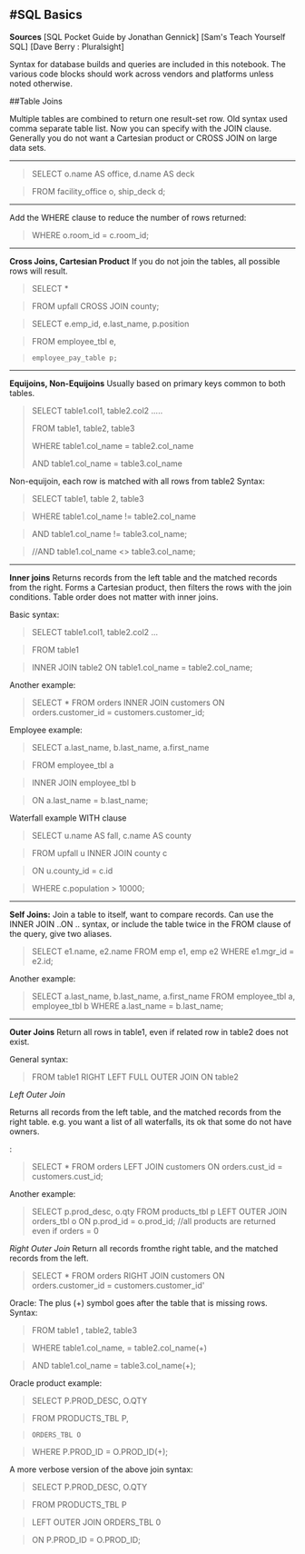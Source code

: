 #SQL Basics
------
**Sources**
[SQL Pocket Guide by Jonathan Gennick]
[Sam's Teach Yourself SQL]
[Dave Berry : Pluralsight]


Syntax for database builds and queries are included in this notebook.
The various code blocks should work across vendors and platforms unless noted otherwise.

##Table Joins


Multiple tables are combined to return one result-set row.
Old syntax used comma separate table list. Now you can specify with the JOIN clause.
Generally you do not want a Cartesian product or CROSS JOIN on large data sets.
___
>SELECT o.name AS office, d.name AS deck
 
>FROM facility_office o, ship_deck d;
___

Add the WHERE clause to reduce the number of rows returned:
 
>WHERE o.room_id = c.room_id;


___
**Cross Joins, Cartesian Product**
If you do not join the tables, all possible rows will result.

>SELECT *
 
>FROM upfall CROSS JOIN county;

>SELECT e.emp_id, e.last_name, p.position
 
>FROM employee_tbl e,
 
>     employee_pay_table p;

___
**Equijoins, Non-Equijoins**
Usually based on primary keys common to both tables. 

>SELECT table1.col1, table2.col2 .....
>
>FROM table1, table2, table3
>
>WHERE table1.col_name = table2.col_name
>
> AND table1.col_name = table3.col_name


Non-equijoin, each row is matched with all rows from table2 
Syntax:
 
>SELECT table1, table 2, table3
 
>WHERE table1.col_name != table2.col_name
 
>AND table1.col_name != table3.col_name;
 
>//AND table1.col_name <> table3.col_name;


___
**Inner joins**
Returns records from the left table and the matched records from the right.
Forms a Cartesian product, then filters the rows with the join conditions.
 Table order does not matter with inner joins. 
 
Basic syntax:
 
>SELECT  table1.col1, table2.col2 ...
 
>FROM table1
 
>INNER JOIN table2 ON table1.col_name = table2.col_name;
 

Another example:
>SELECT *
>FROM orders
>INNER JOIN customers
>ON orders.customer_id = customers.customer_id;


Employee example:
 
>SELECT a.last_name, b.last_name, a.first_name
 
>FROM employee_tbl a
 
>INNER JOIN employee_tbl b
 
>ON a.last_name = b.last_name;

 
Waterfall example WITH clause 

>SELECT u.name AS fall, c.name AS county

>FROM upfall u INNER JOIN county c
 
>  ON u.county_id = c.id
 
>WHERE c.population > 10000;
 
  

_________
**Self Joins:** 
Join a table to itself, want to compare records.
Can use the INNER JOIN ..ON .. syntax, or include the table twice in
the FROM clause of the query, give two aliases. 
>SELECT e1.name, e2.name
>FROM emp e1, emp e2
>WHERE e1.mgr_id = e2.id;

Another example:
>SELECT a.last_name, b.last_name, a.first_name
>FROM employee_tbl a,
>     employee_tbl b
>WHERE a.last_name = b.last_name;




___
**Outer Joins**
Return all rows in table1, even if related row in table2 does not exist.

General syntax:
 
>FROM table1
>RIGHT LEFT FULL OUTER JOIN
>ON table2

*Left Outer Join*
 
Returns all records from the left table, and the matched records from the right table.
e.g. you want a list of all waterfalls, its ok that some do not have owners. 

 :
>SELECT *
>FROM orders
>LEFT JOIN customers
>ON orders.cust_id = customers.cust_id;

Another example:
>SELECT p.prod_desc, o.qty
>FROM products_tbl p
>LEFT OUTER JOIN orders_tbl o
>ON p.prod_id = o.prod_id;
>//all products are returned even if orders = 0

*Right Outer Join*
Return all records fromthe right table, and the matched records from the left.
>SELECT *
>FROM orders
>RIGHT JOIN customers
>ON orders.customer_id = customers.customer_id'




Oracle: The plus (+) symbol goes after the table that is missing rows.
Syntax:
 
>FROM table1 , table2, table3
 
>WHERE table1.col_name, = table2.col_name(+)
 
>AND table1.col_name = table3.col_name(+);

 
Oracle product example:
 
>SELECT P.PROD_DESC, O.QTY
 
>FROM PRODUCTS_TBL P,
 
>     ORDERS_TBL O
 
>WHERE P.PROD_ID = O.PROD_ID(+);
 
 
A more verbose version of the above join syntax:
 
>SELECT P.PROD_DESC, O.QTY
 
>FROM PRODUCTS_TBL P
 
>LEFT OUTER JOIN ORDERS_TBL 0
 
>ON P.PROD_ID = O.PROD_ID;
 


